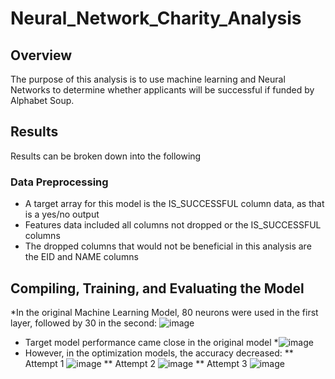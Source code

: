 # Neural_Network_Charity_Analysis

## Overview

The purpose of this analysis is to use machine learning and Neural Networks to determine whether applicants will be successful if funded by Alphabet Soup.

## Results

Results can be broken down into the following

### Data Preprocessing
* A target array for this model is the IS_SUCCESSFUL column data, as that is a yes/no output
* Features data included all columns not dropped or the IS_SUCCESSFUL columns
* The dropped columns that would not be beneficial in this analysis are the EID and NAME columns

## Compiling, Training, and Evaluating the Model
*In the original Machine Learning Model, 80 neurons were used in the first layer, followed by 30 in the second:
![image](https://user-images.githubusercontent.com/80076110/126927457-b03f1bcb-6d3d-45fc-baeb-cf3c15609b15.png)
* Target model performance came close in the original model
*![image](https://user-images.githubusercontent.com/80076110/126927501-f5710107-b794-42c3-be9e-19a73a74d601.png)
* However, in the optimization models, the accuracy decreased:
** Attempt 1
![image](https://user-images.githubusercontent.com/80076110/126927636-d97c4f26-a3fc-4485-82f4-792c8c8b7973.png)
** Attempt 2
![image](https://user-images.githubusercontent.com/80076110/126927647-617467a7-68db-4efe-95b8-9cc88f5f8ed3.png)
** Attempt 3
![image](https://user-images.githubusercontent.com/80076110/126927653-651f37a5-145a-4cab-ae6e-2bf23c45af1a.png)


